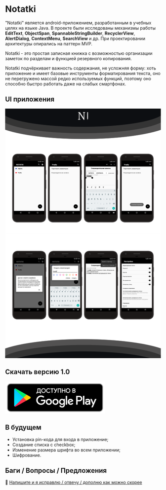 # Notatki

"Notatki" является android-приложением, разработанным в учебных целях на языке Java. В проекте были исследованы механизмы работы **EditText**, **ObjectSpan**, **SpannableStringBuilder**, **RecyclerView**, **AlertDialog**, **ContextMenu**, **SearchView** и др. При проектировании архитектуры опирались на паттерн MVP. 

Notatki - это простая записная книжка с возможностью организации заметок по разделам и функцией резервного копирования. 

Notatki подчёркивает важность содержания, не усложняя форму: хоть приложение и имеет базовые инструменты форматирования текста, оно не перегружено массой редко используемых функций, поэтому оно способно быстро работать даже на слабых смартфонах. 

## UI приложения
![скриншотик](https://github.com/developer-kaczmarek/Notatki/blob/master/screenshot1.png)
![скриншотик](https://github.com/developer-kaczmarek/Notatki/blob/master/screenshot2.png)

## Скачать версию 1.0
[![Google play](https://github.com/developer-kaczmarek/Notatki/blob/master/imageGooglePlay.png)](https://play.google.com/store/apps/details?id=kaczmarek.notatki)

## В будущем
* Установка pin-кода для входа в приложение;
* Создание списка с checkbox;
* Изменение размера шрифта во всем приложении;
* Шифрование.

## Баги / Вопросы /  Предложения

📧 [Напишите и я исправлю / отвечу / дополню как можно скорее](mailto:developer.kaczmarek@yandex.ru)

